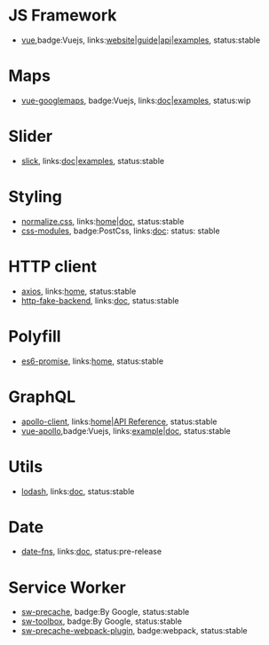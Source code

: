# JS Framework

- [vue](https://github.com/vuejs/vue),badge:Vuejs, links:[website](https://vuejs.org/)|[guide](https://vuejs.org/v2/guide/)|[api](https://vuejs.org/v2/api/)|[examples](https://vuejs.org/v2/examples/), status:stable

# Maps

- [vue-googlemaps](https://github.com/akryum/vue-googlemaps), badge:Vuejs, links:[doc](https://github.com/akryum/vue-googlemaps#installation)|[examples](https://akryum.github.io/vue-googlemaps/#/), status:wip

# Slider

- [slick](https://github.com/kenwheeler/slick/), links:[doc](http://kenwheeler.github.io/slick/)|[examples](http://kenwheeler.github.io/slick/), status:stable

# Styling

- [normalize.css](https://github.com/necolas/normalize.css), links:[home](https://necolas.github.io/normalize.css/)|[doc](https://github.com/necolas/normalize.css), status:stable
- [css-modules](https://github.com/css-modules/postcss-modules), badge:PostCss, links:[doc](https://github.com/css-modules/css-modules/tree/master/docs): status: stable

# HTTP client

- [axios](https://github.com/mzabriskie/axios), links:[home](https://github.com/mzabriskie/axios), status:stable
- [http-fake-backend](https://github.com/micromata/http-fake-backend), links:[doc](https://github.com/micromata/http-fake-backend), status:stable

# Polyfill

- [es6-promise](https://github.com/stefanpenner/es6-promise), links:[home](https://github.com/stefanpenner/es6-promise), status:stable

# GraphQL

- [apollo-client](https://github.com/apollographql/apollo-client), links:[home](https://github.com/apollographql/apollo-client)|[API Reference](http://dev.apollodata.com/core/apollo-client-api.html), status:stable
- [vue-apollo](https://github.com/Akryum/vue-apollo),badge:Vuejs, links:[example](https://jsfiddle.net/Akryum/oyejk2qL/)|[doc](https://github.com/Akryum/vue-apollo), status:stable

# Utils

- [lodash](https://github.com/lodash/lodash), links:[doc](https://lodash.com/docs/), status:stable

# Date

- [date-fns](https://github.com/date-fns/date-fns), links:[doc](https://github.com/date-fns/date-fns), status:pre-release

# Service Worker

- [sw-precache](https://github.com/GoogleChromeLabs/sw-precache), badge:By Google, status:stable
- [sw-toolbox](https://github.com/GoogleChromeLabs/sw-toolbox), badge:By Google, status:stable
- [sw-precache-webpack-plugin](https://github.com/goldhand/sw-precache-webpack-plugin), badge:webpack, status:stable
